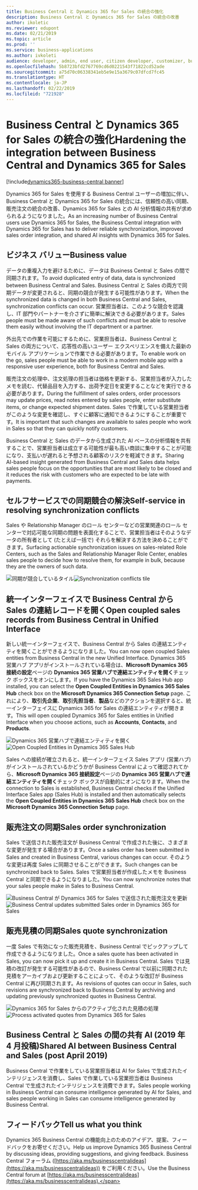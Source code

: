 ```yaml
---
title: Business Central と Dynamics 365 for Sales の統合の強化
description: Business Central と Dynamics 365 for Sales の統合の改善
author: ikoletic
ms.reviewer: edupont
ms.date: 02/21/2019
ms.topic: article
ms.prod: ''
ms.service: business-applications
ms.author: ivkoleti
audience: developer, admin, end user, citizen developer, customizer, business analyst, IT pro
ms.openlocfilehash: 5b8723bfd2767769cd6d0221543f71822cd52ade
ms.sourcegitcommit: a75d70c06338341eb5e9e15a3679c07dfcd7fc45
ms.translationtype: HT
ms.contentlocale: ja-JP
ms.lasthandoff: 02/22/2019
ms.locfileid: "721928"
---
```

# <a name="hardening-the-integration-between-business-central-and-dynamics-365-for-sales"></a><span data-ttu-id="af9d7-103">Business Central と Dynamics 365 for Sales の統合の強化</span><span class="sxs-lookup"><span data-stu-id="af9d7-103">Hardening the integration between Business Central and Dynamics 365 for Sales</span></span>
[!include[dynamics365-business-central banner](../includes/dynamics365-business-central.md)]

<span data-ttu-id="af9d7-104">Dynamics 365 for Sales を使用する Business Central ユーザーの増加に伴い、Business Central と Dynamics 365 for Sales の統合には、信頼性の高い同期、販売注文の統合の改善、Dynamics 365 for Sales との AI 分析情報の共有が求められるようになりました。</span><span class="sxs-lookup"><span data-stu-id="af9d7-104">As an increasing number of Business Central users use Dynamics 365 for Sales, the Business Central integration with Dynamics 365 for Sales has to deliver reliable synchronization, improved sales order integration, and shared AI insights with Dynamics 365 for Sales.</span></span>  

## <a name="business-value"></a><span data-ttu-id="af9d7-105">ビジネス バリュー</span><span class="sxs-lookup"><span data-stu-id="af9d7-105">Business value</span></span>
<span data-ttu-id="af9d7-106">データの重複入力を避けるために、データは Business Central と Sales の間で同期されます。</span><span class="sxs-lookup"><span data-stu-id="af9d7-106">To avoid duplicated entry of data, data is synchronized between Business Central and Sales.</span></span> <span data-ttu-id="af9d7-107">Business Central と Sales の両方で同期データが変更されると、同期の競合が発生する可能性があります。</span><span class="sxs-lookup"><span data-stu-id="af9d7-107">When the synchronized data is changed in both Business Central and Sales, synchronization conflicts can occur.</span></span> <span data-ttu-id="af9d7-108">営業担当者は、このような競合を認識し、IT 部門やパートナーを介さずに簡単に解決できる必要があります。</span><span class="sxs-lookup"><span data-stu-id="af9d7-108">Sales people must be made aware of such conflicts and must be able to resolve them easily without involving the IT department or a partner.</span></span>  

<span data-ttu-id="af9d7-109">外出先での作業を可能にするために、営業担当者は、Business Central と Sales の両方について、応答性の高いユーザー エクスペリエンスを備えた最新のモバイル アプリケーションで作業できる必要があります。</span><span class="sxs-lookup"><span data-stu-id="af9d7-109">To enable work on the go, sales people must be able to work in a modern mobile app with a responsive user experience, both for Business Central and Sales.</span></span>  

<span data-ttu-id="af9d7-110">販売注文の処理中、注文処理の担当者は価格を更新する、営業担当者が入力したメモを読む、代替品目を入力する、出荷予定日を変更することなどを実行できる必要があります。</span><span class="sxs-lookup"><span data-stu-id="af9d7-110">During the fulfillment of sales orders, order processors may update prices, read notes entered by sales people, enter substitute items, or change expected shipment dates.</span></span> <span data-ttu-id="af9d7-111">Sales で作業している営業担当者がこのような変更を確認し、すぐに顧客に通知できるようにすることが重要です。</span><span class="sxs-lookup"><span data-stu-id="af9d7-111">It is important that such changes are available to sales people who work in Sales so that they can quickly notify customers.</span></span>  

<span data-ttu-id="af9d7-112">Business Central と Sales のデータから生成された AI ベースの分析情報を共有することで、営業担当者は成立する可能性が最も高い商談に集中することが可能になり、支払いが遅れると予想される顧客のリスクを軽減できます。</span><span class="sxs-lookup"><span data-stu-id="af9d7-112">Sharing AI-based insight generated from Business Central and Sales data helps sales people focus on the opportunities that are most likely to be closed and it reduces the risk with customers who are expected to be late with payments.</span></span>  

## <a name="self-service-in-resolving-synchronization-conflicts"></a><span data-ttu-id="af9d7-113">セルフサービスでの同期競合の解決</span><span class="sxs-lookup"><span data-stu-id="af9d7-113">Self-service in resolving synchronization conflicts</span></span>
<span data-ttu-id="af9d7-114">Sales や Relationship Manager のロール センターなどの営業関連のロール センターで対応可能な同期の問題を表面化することで、営業担当者はそのようなデータの所有者として (たとえば一括で) それらを解決する方法を決めることができます。</span><span class="sxs-lookup"><span data-stu-id="af9d7-114">Surfacing actionable synchronization issues on sales-related Role Centers, such as the Sales and Relationship Manager Role Center, enables sales people to decide how to resolve them, for example in bulk, because they are the owners of such data.</span></span>  

<span data-ttu-id="af9d7-115">![同期が競合しているタイル](media/synch-resolution.png "ロール センターのデータ エラー タイル")</span><span class="sxs-lookup"><span data-stu-id="af9d7-115">![Synchronization conflicts tile](media/synch-resolution.png "Data errors tile in Role Center")</span></span>

## <a name="open-coupled-sales-records-from-business-central-in-unified-interface"></a><span data-ttu-id="af9d7-116">統一インターフェイスで Business Central から Sales の連結レコードを開く</span><span class="sxs-lookup"><span data-stu-id="af9d7-116">Open coupled sales records from Business Central in Unified Interface</span></span>
<span data-ttu-id="af9d7-117">新しい統一インターフェイスで、Business Central から Sales の連結エンティティを開くことができるようになりました。</span><span class="sxs-lookup"><span data-stu-id="af9d7-117">You can now open coupled Sales entities from Business Central in the new Unified Interface.</span></span> <span data-ttu-id="af9d7-118">Dynamics 365 営業ハブ アプリがインストールされている場合は、**Microsoft Dynamics 365 接続の設定**ページの **Dynamics 365 営業ハブで連結エンティティを開く**チェック ボックスをオンにします。</span><span class="sxs-lookup"><span data-stu-id="af9d7-118">If you have the Dynamics 365 Sales Hub app installed, you can select the **Open Coupled Entities in Dynamics 365 Sales Hub** check box on the **Microsoft Dynamics 365 Connection Setup** page.</span></span> <span data-ttu-id="af9d7-119">これにより、**取引先企業**、**取引先担当者**、**製品**などのアクションを選択すると、統一インターフェイスに Dynamics 365 for Sales の連結エンティティが開きます。</span><span class="sxs-lookup"><span data-stu-id="af9d7-119">This will open coupled Dynamics 365 for Sales entities in Unified Interface when you choose actions, such as **Accounts**, **Contacts**, and **Products**.</span></span>

<span data-ttu-id="af9d7-120">![Dynamics 365 営業ハブで連結エンティティを開く](media/open-coupled-in-uci.png "[接続の設定] ページの [Dynamics 365 営業ハブで連結エンティティを開く] チェック ボックスの図")</span><span class="sxs-lookup"><span data-stu-id="af9d7-120">![Open Coupled Entities in Dynamics 365 Sales Hub](media/open-coupled-in-uci.png "Visualization of Open Coupled Entities in Dynamics 365 Sales Hub check box in the Connection Setup page")</span></span>

<span data-ttu-id="af9d7-121">Sales への接続が確立されると、統一インターフェイス Sales アプリ (営業ハブ) がインストールされているかどうかが Business Central によって確認されてから、**Microsoft Dynamics 365 接続設定**ページの **Dynamics 365 営業ハブで連結エンティティを開く**チェック ボックスが自動的にオンになります。</span><span class="sxs-lookup"><span data-stu-id="af9d7-121">When the connection to Sales is established, Business Central checks if the Unified Interface Sales app (Sales Hub) is installed and then automatically selects the **Open Coupled Entities in Dynamics 365 Sales Hub** check box on the **Microsoft Dynamics 365 Connection Setup** page.</span></span>

## <a name="sales-order-synchronization"></a><span data-ttu-id="af9d7-122">販売注文の同期</span><span class="sxs-lookup"><span data-stu-id="af9d7-122">Sales order synchronization</span></span>
<span data-ttu-id="af9d7-123">Sales で送信された販売注文が Business Central で作成された後に、さまざまな変更が発生する場合があります。</span><span class="sxs-lookup"><span data-stu-id="af9d7-123">Once a sales order has been submitted in Sales and created in Business Central, various changes can occur.</span></span> <span data-ttu-id="af9d7-124">そのような変更は再度 Sales に同期させることができます。</span><span class="sxs-lookup"><span data-stu-id="af9d7-124">Such changes can be synchronized back to Sales.</span></span> <span data-ttu-id="af9d7-125">Sales で営業担当者が作成したメモを Business Central と同期できるようになりました。</span><span class="sxs-lookup"><span data-stu-id="af9d7-125">You can now synchronize notes that your sales people make in Sales to Business Central.</span></span>

<span data-ttu-id="af9d7-126">![Business Central が Dynamics 365 for Sales で送信された販売注文を更新](media/sales-order-posts-from-bc.png "販売注文送信済みフォームの Dynamics 365 for Sales タイムラインに対して Business Central が行った投稿の図")</span><span class="sxs-lookup"><span data-stu-id="af9d7-126">![Business Central updates submitted Sales order in Dynamics 365 for Sales](media/sales-order-posts-from-bc.png "Visualization of posts made by Business Central to Sales Order submitted form Dynamics 365 for Sales timeline")</span></span>

## <a name="sales-quote-synchronization"></a><span data-ttu-id="af9d7-127">販売見積の同期</span><span class="sxs-lookup"><span data-stu-id="af9d7-127">Sales quote synchronization</span></span>
<span data-ttu-id="af9d7-128">一度 Sales で有効になった販売見積を、Business Central でピックアップして作成できるようになりました。</span><span class="sxs-lookup"><span data-stu-id="af9d7-128">Once a sales quote has been activated in Sales, you can now pick it up and create it in Business Central.</span></span> <span data-ttu-id="af9d7-129">Sales では見積の改訂が発生する可能性があるので、Business Central で以前に同期された見積をアーカイブおよび更新することによって、そのような改訂が Business Central に再び同期されます。</span><span class="sxs-lookup"><span data-stu-id="af9d7-129">As revisions of quotes can occur in Sales, such revisions are synchronized back to Business Central by archiving and updating previously synchronized quotes in Business Central.</span></span>

<span data-ttu-id="af9d7-130">![Dynamics 365 for Sales からのアクティブ化された見積の処理](media/process-quote-from-sales.png "Business Central で処理される予定の、Dynamics 365 for Sales から取得された販売見積の図")</span><span class="sxs-lookup"><span data-stu-id="af9d7-130">![Process activated quotes from Dynamics 365 for Sales](media/process-quote-from-sales.png "Visualization activated sales quotes comming from Dynamics 365 for Sales to be processed in Business Central")</span></span>

## <a name="shared-ai-between-business-central-and-sales-post-april-2019"></a><span data-ttu-id="af9d7-131">Business Central と Sales の間の共有 AI (2019 年 4 月投稿)</span><span class="sxs-lookup"><span data-stu-id="af9d7-131">Shared AI between Business Central and Sales (post April 2019)</span></span>
<span data-ttu-id="af9d7-132">Business Central で作業をしている営業担当者は AI for Sales で生成されたインテリジェンスを消費し、Sales で作業している営業担当者は Business Central で生成されたインテリジェンスを消費できます。</span><span class="sxs-lookup"><span data-stu-id="af9d7-132">Sales people working in Business Central can consume intelligence generated by AI for Sales, and sales people working in Sales can consume intelligence generated by Business Central.</span></span>  

## <a name="tell-us-what-you-think"></a><span data-ttu-id="af9d7-133">フィードバック</span><span class="sxs-lookup"><span data-stu-id="af9d7-133">Tell us what you think</span></span>
<span data-ttu-id="af9d7-134">Dynamics 365 Business Central の機能向上のためのアイデア、提案、フィードバックをお寄せください。</span><span class="sxs-lookup"><span data-stu-id="af9d7-134">Help us improve Dynamics 365 Business Central by discussing ideas, providing suggestions, and giving feedback.</span></span> <span data-ttu-id="af9d7-135">Business Central フォーラム ([https://aka.ms/businesscentralideas](https://aka.ms/businesscentralideas)) をご利用ください。</span><span class="sxs-lookup"><span data-stu-id="af9d7-135">Use the Business Central forum at [https://aka.ms/businesscentralideas](https://aka.ms/businesscentralideas).</span></span>

<!--
### Who uses this feature
These features are intended for end users working in sales. They may require additional setup.
## Status
### Development status
In development
-->
